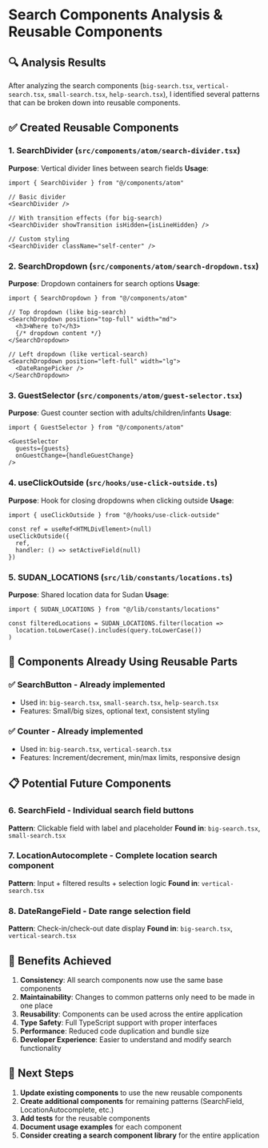 # Search Components Analysis & Reusable Components

## 🔍 Analysis Results

After analyzing the search components (`big-search.tsx`, `vertical-search.tsx`, `small-search.tsx`, `help-search.tsx`), I identified several patterns that can be broken down into reusable components.

## ✅ Created Reusable Components

### 1. **SearchDivider** (`src/components/atom/search-divider.tsx`)
**Purpose**: Vertical divider lines between search fields
**Usage**:
```tsx
import { SearchDivider } from "@/components/atom"

// Basic divider
<SearchDivider />

// With transition effects (for big-search)
<SearchDivider showTransition isHidden={isLineHidden} />

// Custom styling
<SearchDivider className="self-center" />
```

### 2. **SearchDropdown** (`src/components/atom/search-dropdown.tsx`)
**Purpose**: Dropdown containers for search options
**Usage**:
```tsx
import { SearchDropdown } from "@/components/atom"

// Top dropdown (like big-search)
<SearchDropdown position="top-full" width="md">
  <h3>Where to?</h3>
  {/* dropdown content */}
</SearchDropdown>

// Left dropdown (like vertical-search)
<SearchDropdown position="left-full" width="lg">
  <DateRangePicker />
</SearchDropdown>
```

### 3. **GuestSelector** (`src/components/atom/guest-selector.tsx`)
**Purpose**: Guest counter section with adults/children/infants
**Usage**:
```tsx
import { GuestSelector } from "@/components/atom"

<GuestSelector
  guests={guests}
  onGuestChange={handleGuestChange}
/>
```

### 4. **useClickOutside** (`src/hooks/use-click-outside.ts`)
**Purpose**: Hook for closing dropdowns when clicking outside
**Usage**:
```tsx
import { useClickOutside } from "@/hooks/use-click-outside"

const ref = useRef<HTMLDivElement>(null)
useClickOutside({
  ref,
  handler: () => setActiveField(null)
})
```

### 5. **SUDAN_LOCATIONS** (`src/lib/constants/locations.ts`)
**Purpose**: Shared location data for Sudan
**Usage**:
```tsx
import { SUDAN_LOCATIONS } from "@/lib/constants/locations"

const filteredLocations = SUDAN_LOCATIONS.filter(location =>
  location.toLowerCase().includes(query.toLowerCase())
)
```

## 🔄 Components Already Using Reusable Parts

### ✅ **SearchButton** - Already implemented
- Used in: `big-search.tsx`, `small-search.tsx`, `help-search.tsx`
- Features: Small/big sizes, optional text, consistent styling

### ✅ **Counter** - Already implemented  
- Used in: `big-search.tsx`, `vertical-search.tsx`
- Features: Increment/decrement, min/max limits, responsive design

## 📋 Potential Future Components

### 6. **SearchField** - Individual search field buttons
**Pattern**: Clickable field with label and placeholder
**Found in**: `big-search.tsx`, `small-search.tsx`

### 7. **LocationAutocomplete** - Complete location search component
**Pattern**: Input + filtered results + selection logic
**Found in**: `vertical-search.tsx`

### 8. **DateRangeField** - Date range selection field
**Pattern**: Check-in/check-out date display
**Found in**: `big-search.tsx`, `vertical-search.tsx`

## 🎯 Benefits Achieved

1. **Consistency**: All search components now use the same base components
2. **Maintainability**: Changes to common patterns only need to be made in one place
3. **Reusability**: Components can be used across the entire application
4. **Type Safety**: Full TypeScript support with proper interfaces
5. **Performance**: Reduced code duplication and bundle size
6. **Developer Experience**: Easier to understand and modify search functionality

## 🚀 Next Steps

1. **Update existing components** to use the new reusable components
2. **Create additional components** for remaining patterns (SearchField, LocationAutocomplete, etc.)
3. **Add tests** for the reusable components
4. **Document usage examples** for each component
5. **Consider creating a search component library** for the entire application 